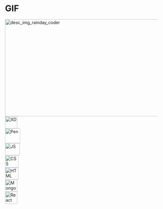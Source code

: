 # GIF
<img src="https://i.pinimg.com/originals/b5/fd/3f/b5fd3fbe984103e08b9482471484394b.gif" height=320 width=560  border-radius=10% alt="desc_img_rainday_coder"/>
<br>
<img src="https://brandslogos.com/wp-content/uploads/thumbs/adobe-xd-logo-vector.svg" height=40 width=40 alt="XD"/>
<br>
<img src="https://www.shareicon.net/data/512x512/2015/09/04/95575_codepen_512x512.png" height=49 width=50 alt="Pen"/>
<br>
<img src = "https://logospng.org/download/javascript/logo-javascript-icon-1024.png" height=40 width=48 alt="JS"/>
<br>
<img src = "https://logospng.org/download/css-3/logo-css-3-2048.png" height=40 width=44 alt="CSS"/>
<br>
<img src = "https://logospng.org/download/html-5/logo-html-5-2048.png" height=40 width=44 alt="HTML"/>
<br>
<img src = "https://cdnlogo.com/logos/m/30/mongodb-icon.svg" height=40 width=40 alt="MongoDB"/>
<br>
<img src = "https://cdn4.iconfinder.com/data/icons/logos-3/600/React.js_logo-512.png" height=40 width=40 alt="React"/>
<br>
<img src = "" alt=""/>
